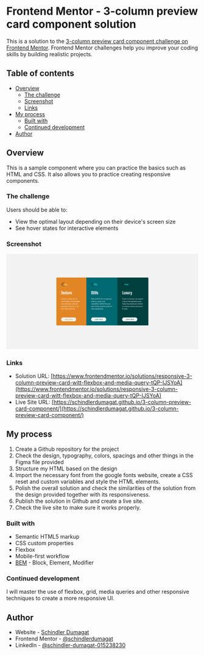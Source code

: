 # Frontend Mentor - 3-column preview card component solution

This is a solution to the [3-column preview card component challenge on Frontend Mentor](https://www.frontendmentor.io/challenges/3column-preview-card-component-pH92eAR2-). Frontend Mentor challenges help you improve your coding skills by building realistic projects. 

## Table of contents

- [Overview](#overview)
  - [The challenge](#the-challenge)
  - [Screenshot](#screenshot)
  - [Links](#links)
- [My process](#my-process)
  - [Built with](#built-with)
  - [Continued development](#continued-development)
- [Author](#author)


## Overview

This is a sample component where you can practice the basics such as HTML and CSS. It also allows you to practice creating responsive components.

### The challenge

Users should be able to:

- View the optimal layout depending on their device's screen size
- See hover states for interactive elements

### Screenshot

![](./screenshot.png)

### Links

- Solution URL: [https://www.frontendmentor.io/solutions/responsive-3-column-preview-card-witt-flexbox-and-media-query-tQP-IJSYoA](https://www.frontendmentor.io/solutions/responsive-3-column-preview-card-witt-flexbox-and-media-query-tQP-IJSYoA)
- Live Site URL: [https://schindlerdumagat.github.io/3-column-preview-card-component/](https://schindlerdumagat.github.io/3-column-preview-card-component/)

## My process

1. Create a Github repository for the project
2. Check the design, typography, colors, spacings and other things in the Figma file provided
3. Structure my HTML based on the design
4. Import the necessary font from the google fonts website, create a CSS reset and custom variables and style the HTML elements.
5. Polish the overall solution and check the similarities of the solution from the design provided together with its responsiveness.
6. Publish the solution in Github and create a live site.
7. Check the live site to make sure it works properly.

### Built with

- Semantic HTML5 markup
- CSS custom properties
- Flexbox
- Mobile-first workflow
- [BEM](https://getbem.com/) - Block, Element, Modifier


### Continued development

I will master the use of flexbox, grid, media queries and other responsive techniques to create a more responsive UI.

## Author

- Website - [Schindler Dumagat](https://schindlerdumagat.github.io/webportfolio/)
- Frontend Mentor - [@schindlerdumagat](https://www.frontendmentor.io/profile/schindlerdumagat)
- LinkedIn - [@schindler-dumagat-015238230](https://www.linkedin.com/in/schindler-dumagat-015238230/)
